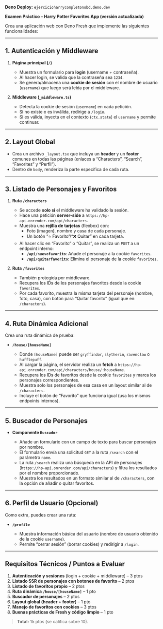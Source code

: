 **Deno Deploy:** `ejercicioharrycompletonobd.deno.dev`

**Examen Práctico – Harry Potter Favorites App (versión actualizada)**

Crea una aplicación web con Deno Fresh que implemente las siguientes funcionalidades:

---

## 1. Autenticación y Middleware

1. **Página principal (`/`)**

   * Muestra un formulario para **login** (username + contraseña).
   * Al hacer login, se valida que la contraseña sea `1234`.
   * Se genera/almacena una **cookie de sesión** con el nombre de usuario (`username`) que luego será leída por el middleware.

2. **Middleware (`_middleware.ts`)**

   * Detecta la cookie de sesión (`username`) en cada petición.
   * Si no existe o es inválida, redirige a `/login`.
   * Si es válida, inyecta en el contexto (`ctx.state`) el `username` y permite continuar.

---

## 2. Layout Global

* Crea un archivo `_layout.tsx` que incluya un **header** y un **footer** comunes en todas las páginas (enlaces a “Characters”, “Search”, “Favorites” y “Perfil”).
* Dentro de `body`, renderiza la parte específica de cada ruta.

---

## 3. Listado de Personajes y Favoritos

1. **Ruta `/characters`**

   * Se accede **solo si** el middleware ha validado la sesión.
   * Hace una petición **server-side** a `https://hp-api.onrender.com/api/characters`.
   * Muestra una **rejilla de tarjetas** (flexbox) con:
     * Foto (imagen), nombre y casa de cada personaje.
     * Un botón “⭐ Favorito”/“❌ Quitar” en cada tarjeta.
   * Al hacer clic en “Favorito” o “Quitar”, se realiza un `POST` a un endpoint interno:
     * **`/api/nuevofavorito`**: Añade el personaje a la cookie `favorites`.
     * **`/api/quitarfavorito`**: Elimina el personaje de la cookie `favorites`.

2. **Ruta `/favorites`**

   * También protegida por middleware.
   * Recupera los IDs de los personajes favoritos desde la cookie `favorites`.
   * Por cada favorito, muestra la misma tarjeta del personaje (nombre, foto, casa), con botón para “Quitar favorito” (igual que en `/characters`).

---

## 4. Ruta Dinámica Adicional

Crea una ruta dinámica de prueba:

* **`/house/[houseName]`**

  * Donde `[houseName]` puede ser `gryffindor`, `slytherin`, `ravenclaw` o `hufflepuff`.
  * Al cargar la página, el servidor realiza un **fetch** a `https://hp-api.onrender.com/api/characters/house/:houseName`.
  * Recupera los IDs de favoritos desde la cookie `favorites` y marca los personajes correspondientes.
  * Muestra solo los personajes de esa casa en un layout similar al de `/characters`.
  * Incluye el botón de “Favorito” que funciona igual (usa los mismos endpoints internos).

---

## 5. Buscador de Personajes

* **Componente `Buscador`**

   * Añade un formulario con un campo de texto para buscar personajes por nombre.
   * El formulario envía una solicitud `GET` a la ruta `/search` con el parámetro `name`.
   * La ruta `/search` realiza una búsqueda en la API de personajes (`https://hp-api.onrender.com/api/characters`) y filtra los resultados por el nombre proporcionado.
   * Muestra los resultados en un formato similar al de `/characters`, con la opción de añadir o quitar favoritos.

---

## 6. Perfil de Usuario (Opcional)

Como extra, puedes crear una ruta:

* **`/profile`**

  * Muestra información básica del usuario (nombre de usuario obtenido de la cookie `username`).
  * Permite “cerrar sesión” (borrar cookies) y redirigir a `/login`.

---

## Requisitos Técnicos / Puntos a Evaluar

1. **Autenticación y sesiones** (login + cookie + middleware) – 3 ptos
2. **Listado SSR de personajes con botones de favorito** – 2 ptos
3. **Listado de favoritos propio** – 2 ptos
4. **Ruta dinámica `/house/[houseName]`** – 1 pto
5. **Buscador de personajes** – 2 ptos
6. **Layout global (header + footer)** – 1 pto
7. **Manejo de favoritos con cookies** – 3 ptos
8. **Buenas prácticas de Fresh y código limpio** – 1 pto

> **Total:** 15 ptos (se califica sobre 10).